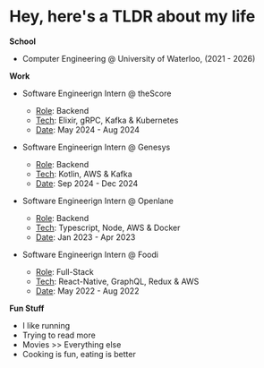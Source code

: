 ### <h1> Hey, here's a TLDR about my life </h1> 
<b>**School**</b>
- Computer Engineering @ University of Waterloo, (2021 - 2026)

<b>**Work**</b>
- Software Engineerign Intern @ theScore
  - <ins>Role</ins>: Backend
  - <ins>Tech</ins>: Elixir, gRPC, Kafka & Kubernetes
  - <ins>Date</ins>: May 2024 - Aug 2024

- Software Engineerign Intern @ Genesys
  - <ins>Role</ins>: Backend
  - <ins>Tech</ins>: Kotlin, AWS & Kafka
  - <ins>Date</ins>: Sep 2024 - Dec 2024

- Software Engineerign Intern @ Openlane
  - <ins>Role</ins>: Backend
  - <ins>Tech</ins>: Typescript, Node, AWS & Docker
  - <ins>Date</ins>: Jan 2023 - Apr 2023

- Software Engineerign Intern @ Foodi
  - <ins>Role</ins>: Full-Stack
  - <ins>Tech</ins>: React-Native, GraphQL, Redux & AWS
  - <ins>Date</ins>: May 2022 - Aug 2022

<b>**Fun Stuff**</b>
- I like running
- Trying to read more
- Movies >> Everything else
- Cooking is fun, eating is better

<!--
**KhushPatel2003/KhushPatel2003** is a ✨ _special_ ✨ repository because its `README.md` (this file) appears on your GitHub profile.

Here are some ideas to get you started:

- 🔭 I’m currently working on ...
- 🌱 I’m currently learning ...
- 👯 I’m looking to collaborate on ...
- 🤔 I’m looking for help with ...
- 💬 Ask me about ...
- 📫 How to reach me: ...
- 😄 Pronouns: ...
- ⚡ Fun fact: ...
-->
